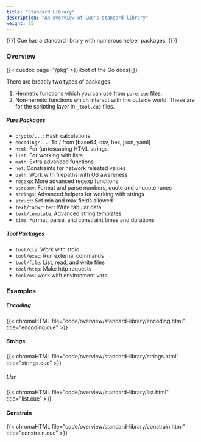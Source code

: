 ```yaml
---
title: "Standard Library"
description: "An overview of Cue's standard library"
weight: 25
---
```


{{<lead>}}
Cue has a standard library with numerous helper packages.
{{</lead>}}


### Overview

{{< cuedoc page="/pkg" >}}Root of the Go docs{{</cuedoc>}}

There are broadly two types of packages

1. Hermetic functions which you can use from `pure.cue` files.
2. Non-hermitc functions which interact with the outside world. These are for the scripting layer in `_tool.cue` files.

##### Pure Packages

- `crypto/...`: Hash calculations
- `encoding/...`: To / from [base64, csv, hex, json, yaml]
- `html`: For (un)escaping HTML strings
- `list`: For working with lists
- `math`: Extra advanced functions
- `net`: Constraints for network releated values
- `path`: Work with filepaths with OS awareness
- `regexp`: More advanced regexp functions
- `strconv`: Format and parse numbers, quote and unquote runes
- `strings`: Advanced helpers for working with strings
- `struct`: Set min and max fields allowed
- `text/tabwriter`: Write tabular data
- `text/template`: Advanced string templates
- `time`: Format, parse, and constraint times and durations

##### Tool Packages

- `tool/cli`: Work with stdio
- `tool/exec`: Run external commands
- `tool/file`: List, read, and write files
- `tool/http`: Make http requests
- `tool/os`: work with environment vars


### Examples

##### Encoding

{{< chromaHTML file="code/overview/standard-library/encoding.html" title="encoding.cue" >}}

##### Strings

{{< chromaHTML file="code/overview/standard-library/strings.html" title="strings.cue" >}}

##### List

{{< chromaHTML file="code/overview/standard-library/list.html" title="list.cue" >}}

#### Constrain

{{< chromaHTML file="code/overview/standard-library/constrain.html" title="constrain.cue" >}}

